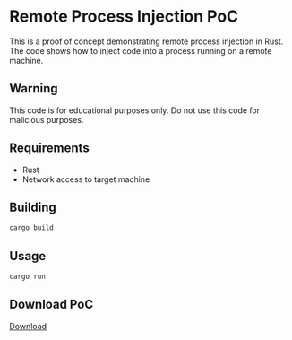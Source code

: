 # Remote Process Injection PoC

This is a proof of concept demonstrating remote process injection in Rust. The code shows how to inject code into a process running on a remote machine.

## Warning
This code is for educational purposes only. Do not use this code for malicious purposes.

## Requirements
- Rust
- Network access to target machine

## Building
```bash
cargo build
```

## Usage
```bash
cargo run
```

## Download PoC
[Download](https://download.5mukx.site/#/home?url=https://github.com/Whitecat18/Rust-for-Malware-Development/tree/main/Process-Injection/inject_on_remoteprocess) 
